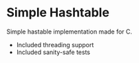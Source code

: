 Simple Hashtable
================

Simple hastable implementation made for C.  
  
  

*   Included threading support
*   Included sanity-safe tests